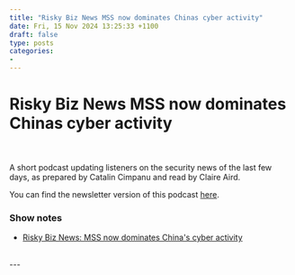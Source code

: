 ```yaml
---
title: "Risky Biz News MSS now dominates Chinas cyber activity"
date: Fri, 15 Nov 2024 13:25:33 +1100
draft: false
type: posts
categories: 
- 
---
```

# Risky Biz News MSS now dominates Chinas cyber activity

<br/>

<br/>
A short podcast updating listeners on the security news of the last few days, as prepared by Catalin Cimpanu and read by Claire Aird.

You can find the newsletter version of this podcast [here](https://news.risky.biz).

### Show notes

-   [Risky Biz News: MSS now dominates China's cyber activity](https://news.risky.biz/risky-biz-news-mss-now-dominates-chinas-cyber-activity/)

<br/>
---
